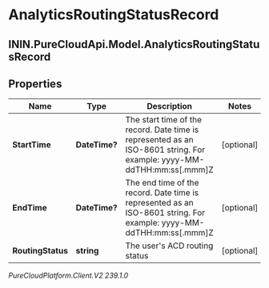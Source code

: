 # AnalyticsRoutingStatusRecord

## ININ.PureCloudApi.Model.AnalyticsRoutingStatusRecord

## Properties

|Name | Type | Description | Notes|
|------------ | ------------- | ------------- | -------------|
| **StartTime** | **DateTime?** | The start time of the record. Date time is represented as an ISO-8601 string. For example: yyyy-MM-ddTHH:mm:ss[.mmm]Z | [optional] |
| **EndTime** | **DateTime?** | The end time of the record. Date time is represented as an ISO-8601 string. For example: yyyy-MM-ddTHH:mm:ss[.mmm]Z | [optional] |
| **RoutingStatus** | **string** | The user&#39;s ACD routing status | [optional] |



_PureCloudPlatform.Client.V2 239.1.0_
